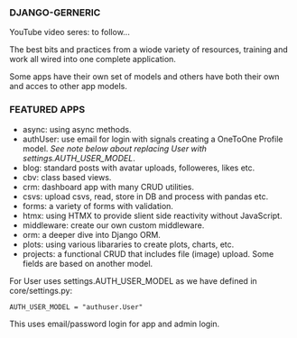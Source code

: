 ### DJANGO-GERNERIC

YouTube video seres: to follow...

The best bits and practices from a wiode variety of resources, training and work all wired into one complete application.

Some apps have their own set of models and others have both their own and acces to other app models.

### FEATURED APPS

- async: using async methods.
- authUser: use email for login with signals creating a OneToOne Profile model. _See note below about replacing User with settings.AUTH_USER_MODEL_.
- blog: standard posts with avatar uploads, followeres, likes etc.
- cbv: class based views.
- crm: dashboard app with many CRUD utilities.
- csvs: upload csvs, read, store in DB and process with pandas etc.
- forms: a variety of forms with validation.
- htmx: using HTMX to provide slient side reactivity without JavaScript.
- middleware: create our own custom middleware.
- orm: a deeper dive into Django ORM.
- plots: using various libararies to create plots, charts, etc.
- projects: a functional CRUD that includes file (image) upload. Some fields are based on another model.

For User uses settings.AUTH_USER_MODEL as we have defined in core/settings.py:

```
AUTH_USER_MODEL = "authuser.User"
```
This uses email/password login for app and admin login.